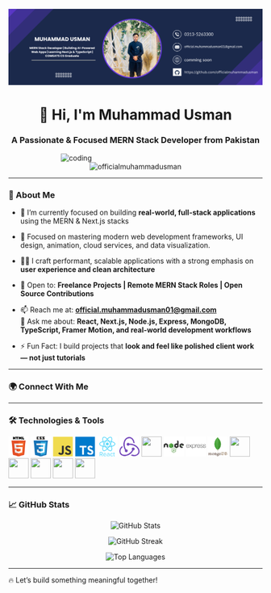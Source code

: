 ![logo](https://github.com/officialmuhammadusman/officialmuhammadusman/blob/main/Purple%20Blue%20Simple%20Professional%20Marketing%20Professional%20LinkedIn%20Article%20Cover%20Image.png)
<h1 align="center">👋 Hi, I'm Muhammad Usman</h1>
<h3 align="center">A Passionate & Focused MERN Stack Developer from Pakistan</h3>

<img align="right" alt="coding" width="400" src="https://encrypted-tbn0.gstatic.com/images?q=tbn:ANd9GcQQUNSzPxe2kJ1-4e_tvJadE8OWtkekzKbkbg&s">
<p align="center">
  <img src="https://komarev.com/ghpvc/?username=officialmuhammadusman&label=Profile%20views&color=0e75b6&style=flat" alt="officialmuhammadusman" />
</p>

---

### 🚀 About Me

- 🔭 I’m currently focused on building **real-world, full-stack applications** using the MERN & Next.js stacks  
-  🌱 Focused on mastering modern web development frameworks, UI design, animation, cloud services, and data visualization.
- 👨‍💻 I craft performant, scalable applications with a strong emphasis on **user experience and clean architecture**  
- 🤝 Open to: **Freelance Projects | Remote MERN Stack Roles | Open Source Contributions**  
- 📫 Reach me at: **official.muhammadusman01@gmail.com**  
  💬 Ask me about: **React, Next.js, Node.js, Express, MongoDB, TypeScript, Framer Motion, and real-world development workflows**

- ⚡ Fun Fact: I build projects that **look and feel like polished client work — not just tutorials**


---

### 🌍 Connect With Me

<!-- Add when ready -->
<!-- [![LinkedIn](https://img.shields.io/badge/-LinkedIn-blue?style=flat&logo=linkedin)](https://www.linkedin.com/in/YOUR-LINK) -->

---

### 🛠️ Technologies & Tools

<p align="left">
  <img src="https://raw.githubusercontent.com/devicons/devicon/master/icons/html5/html5-original-wordmark.svg" width="40" height="40"/>
  <img src="https://raw.githubusercontent.com/devicons/devicon/master/icons/css3/css3-original-wordmark.svg" width="40" height="40"/>
  <img src="https://raw.githubusercontent.com/devicons/devicon/master/icons/javascript/javascript-original.svg" width="40" height="40"/>
  <img src="https://raw.githubusercontent.com/devicons/devicon/master/icons/typescript/typescript-original.svg" width="40" height="40"/>
  <img src="https://raw.githubusercontent.com/devicons/devicon/master/icons/react/react-original-wordmark.svg" width="40" height="40"/>
  <img src="https://raw.githubusercontent.com/devicons/devicon/master/icons/redux/redux-original.svg" width="40" height="40"/>
  <img src="https://cdn.worldvectorlogo.com/logos/nextjs-2.svg" width="40" height="40"/>
  <img src="https://raw.githubusercontent.com/devicons/devicon/master/icons/nodejs/nodejs-original-wordmark.svg" width="40" height="40"/>
  <img src="https://raw.githubusercontent.com/devicons/devicon/master/icons/express/express-original-wordmark.svg" width="40" height="40"/>
  <img src="https://raw.githubusercontent.com/devicons/devicon/master/icons/mongodb/mongodb-original-wordmark.svg" width="40" height="40"/>
  <img src="https://www.vectorlogo.zone/logos/tailwindcss/tailwindcss-icon.svg" width="40" height="40"/>
  <img src="https://www.vectorlogo.zone/logos/getpostman/getpostman-icon.svg" width="40" height="40"/>
  <img src="https://www.vectorlogo.zone/logos/framer/framer-icon.svg" width="40" height="40"/> 
  <img src="https://www.vectorlogo.zone/logos/git-scm/git-scm-icon.svg" width="40" height="40"/>
  <img src="https://www.vectorlogo.zone/logos/figma/figma-icon.svg" width="40" height="40"/>
</p>

---

### 📈 GitHub Stats

<p align="center">
  <img src="https://github-readme-stats.vercel.app/api?username=officialmuhammadusman&show_icons=true&theme=default" alt="GitHub Stats" />
</p>

<p align="center">
  <img src="https://github-readme-streak-stats.herokuapp.com/?user=officialmuhammadusman&theme=default" alt="GitHub Streak" />
</p>

<p align="center">
  <img src="https://github-readme-stats.vercel.app/api/top-langs?username=officialmuhammadusman&show_icons=true&locale=en&layout=compact" alt="Top Languages" />
</p>

---

🔥 Let’s build something meaningful together!

